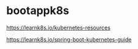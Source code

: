 # bootappk8s



https://learnk8s.io/kubernetes-resources

https://learnk8s.io/spring-boot-kubernetes-guide



